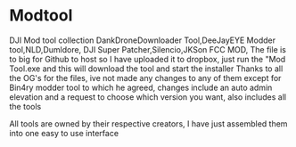 # Modtool
DJI Mod tool collection
   DankDroneDownloader Tool,DeeJayEYE Modder tool,NLD,Dumldore, DJI Super Patcher,Silencio,JKSon FCC MOD, The file is to big for Github to host so I have uploaded it to dropbox, just run the "Mod Tool.exe and this will download the tool and start the installer Thanks to all the OG's for the files, ive not made any changes to any of them except for Bin4ry modder tool to which he agreed, changes include an auto admin elevation and a request to choose which version you want, also includes all the tools

All tools are owned by their respective creators, I have just assembled them into one easy to use interface
